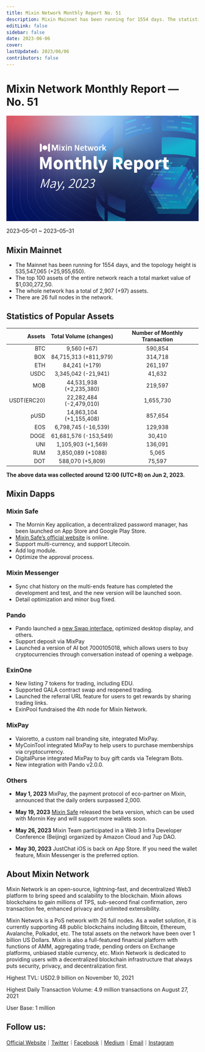 ```yaml
---
title: Mixin Network Monthly Report No. 51
description: Mixin Mainnet has been running for 1554 days. The statistics of popular assets are listed. Ecosystem development, with Mixin Safe, Pando, Mixpay, Quill and other news and events are listed.
editLink: false
sidebar: false
date: 2023-06-06
cover: 
lastUpdated: 2023/06/06
contributors: false
---
```

# Mixin Network Monthly Report — No. 51

![monthly-report](./monthly-51.jpg)

2023–05–01 ~ 2023–05–31

## Mixin Mainnet
- The Mainnet has been running for 1554 days, and the topology height is 535,547,065 (+25,955,650).
- The top 100 assets of the entire network reach a total market value of $1,030,272,50.
- The whole network has a total of 2,907 (+97) assets.
- There are 26 full nodes in the network.

## Statistics of Popular Assets

| Assets     | Total Volume (changes) | Number of Monthly Transaction |
|----------:|:----------------------:|:---------:|
| BTC        | 9,560 (+67)                 |	590,854 | 
| BOX	     | 84,715,313 (+811,979)             | 314,718   |
| ETH      	 | 84,241 (+179)            	| 261,197  |
| USDC       | 3,345,042 (-21,941)           | 41,632    |
| MOB        | 44,531,938 (+2,235,380)           |	219,597   |
| USDT(ERC20)| 22,282,484 (-2,479,010)          	| 1,655,730 |
| pUSD	     | 14,863,104 (+1,155,408)	            | 857,654 |
| EOS        | 6,798,745 (-16,539)          	| 129,938   |
| DOGE	     |  61,681,576 (-153,549)            | 30,410   |
| UNI	     | 1,105,903 (+1,569)         | 136,091  |
| RUM        | 3,850,089 (+1088)          | 5,065   |
| DOT        | 588,070 (+5,809)           	| 75,597    |

 **The above data was collected around 12:00 (UTC+8) on Jun 2, 2023.**

## Mixin Dapps

### Mixin Safe
- The Mornin Key application, a decentralized password manager, has been launched on App Store and Google Play Store.
- [Mixin Safe’s official website](https://safe.mixin.zone/) is online.
- Support multi-currency, and support Litecoin.
- Add log module.
- Optimize the approval process.

### Mixin Messenger
- Sync chat history on the multi-ends feature has completed the development and test, and the new version will be launched soon.
- Detail optimization and minor bug fixed.

### Pando
- Pando launched a [new Swap interface](https://app.pando.im/swap), optimized desktop display, and others.
- Support deposit via MixPay
- Launched a version of AI bot 7000105018, which allows users to buy cryptocurrencies through conversation instead of opening a webpage.

### ExinOne
- New listing 7 tokens for trading, including EDU.
- Supported GALA contract swap and reopened trading.
- Launched the referral URL feature for users to get rewards by sharing trading links.
- ExinPool fundraised the 4th node for Mixin Network.

### MixPay
- Vaioretto, a custom nail branding site, integrated MixPay.
- MyCoinTool integrated MixPay to help users to purchase memberships via cryptocurrency.
- DigitalPurse integrated MixPay to buy gift cards via Telegram Bots.
- New integration with Pando v2.0.0.

### Others
- **May 1, 2023** MixPay, the payment protocol of eco-partner on Mixin, announced that the daily orders surpassed 2,000.
- **May 19, 2023** [Mixin Safe](https://safe.mixin.zone/) released the beta version, which can be used with Mornin Key and will support more wallets soon.
- **May 26, 2023** Mixin Team participated in a Web 3 Infra Developer Conference (Beijing) organized by Amazon Cloud and 7up DAO.

- **May 30, 2023** JustChat iOS is back on App Store. If you need the wallet feature, Mixin Messenger is the preferred option.

## About Mixin Network

Mixin Network is an open-source, lightning-fast, and decentralized Web3 platform to bring speed and scalability to the blockchain. Mixin allows blockchains to gain millions of TPS, sub-second final confirmation, zero transaction fee, enhanced privacy and unlimited extensibility.

Mixin Network is a PoS network with 26 full nodes. As a wallet solution, it is currently supporting 48 public blockchains including Bitcoin, Ethereum, Avalanche, Polkadot, etc. The total assets on the network have been over 1 billion US Dollars. Mixin is also a full-featured financial platform with functions of AMM, aggregating trade, pending orders on Exchange platforms, unbiased stable currency, etc. Mixin Network is dedicated to providing users with a decentralized blockchain infrastructure that always puts security, privacy, and decentralization first.

Highest TVL: USD2.9 billion on November 10, 2021

Highest Daily Transaction Volume: 4.9 million transactions on August 27, 2021

User Base: 1 million

## Follow us:

[Official Website](https://mixin.one/)｜[Twitter](https://twitter.com/MixinKernel)｜[Facebook](https://www.facebook.com/MixinNetwork)｜[Medium](https://medium.com/mixinnetwork)｜[Email](contact@mixin.one)｜[Instagram](https://instagram.com/mixinnetwork)
